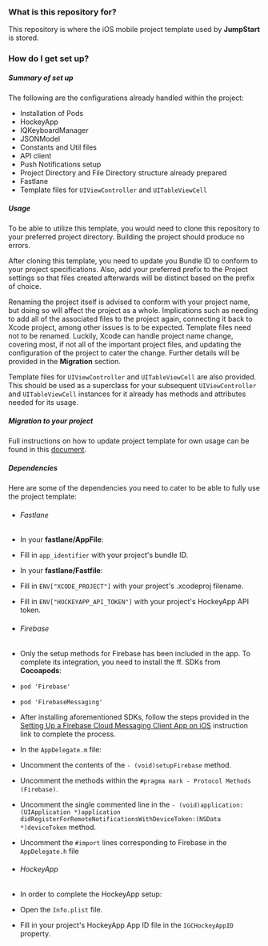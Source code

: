 ### What is this repository for? ###

This repository is where the iOS mobile project template used by **JumpStart** is stored.

### How do I get set up? ###
##### Summary of set up #####
The following are the configurations already handled within the project:

* Installation of Pods
* HockeyApp
* IQKeyboardManager
* JSONModel
* Constants and Util files
* API client
* Push Notifications setup
* Project Directory and File Directory structure already prepared
* Fastlane
* Template files for `UIViewController` and `UITableViewCell`

##### Usage #####
To be able to utilize this template, you would need to clone this repository to your preferred project directory. Building the project should produce no errors.

After cloning this template, you need to update you Bundle ID to conform to your project specifications. Also, add your preferred prefix to the Project settings so that files created afterwards will be distinct based on the prefix of choice. 

Renaming the project itself is advised to conform with your project name, but doing so will affect the project as a whole. Implications such as needing to add all of the associated files to the project again, connecting it back to Xcode project, among other issues is to be expected. Template files need not to be renamed. Luckily, Xcode can handle project name change, covering most, if not all of the important project files, and updating the configuration of the project to cater the change. Further details will be provided in the **Migration** section.

Template files for `UIViewController` and `UITableViewCell` are also provided. This should be used as a superclass for your subsequent `UIViewController` and `UITableViewCell` instances for it already has methods and attributes needed for its usage.

##### Migration to your project #####
Full instructions on how to update project template for own usage can be found in this [document](https://docs.google.com/document/d/1dLdOU4iAb-WWX6yCqoXAP95LiGj5VsmAE9YLxLdwg4c/edit).

##### Dependencies #####
Here are some of the dependencies you need to cater to be able to fully use the project template:

* ###### Fastlane ######
* In your **fastlane/AppFile**:
* Fill in `app_identifier` with your project's bundle ID.
* In your **fastlane/Fastfile**:
* Fill in `ENV["XCODE_PROJECT"]` with your project's .xcodeproj filename.
* Fill in `ENV["HOCKEYAPP_API_TOKEN"]` with your project's HockeyApp API token.

* ###### Firebase ######
* Only the setup methods for Firebase has been included in the app. To complete its integration, you need to install the ff. SDKs from **Cocoapods**:
* `pod 'Firebase'`
* `pod 'FirebaseMessaging'`
* After installing aforementioned SDKs, follow the steps provided in the  [Setting Up a Firebase Cloud Messaging Client App on iOS](https://firebase.google.com/docs/cloud-messaging/ios/client) instruction link to complete the process.
* In the `AppDelegate.m` file: 
* Uncomment the contents of the `- (void)setupFirebase` method.
* Uncomment the methods within the `#pragma mark - Protocol Methods (Firebase)`.
* Uncomment the single commented line in the `- (void)application:(UIApplication *)application didRegisterForRemoteNotificationsWithDeviceToken:(NSData *)deviceToken` method.
* Uncomment the `#import` lines corresponding to Firebase in the `AppDelegate.h` file

* ###### HockeyApp ######
* In order to complete the HockeyApp setup:
* Open the `Info.plist` file.
* Fill in your project's HockeyApp App ID file in the `IGCHockeyAppID` property.
